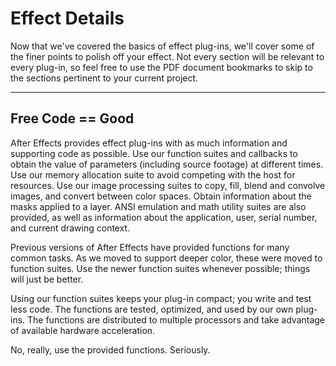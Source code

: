 # Effect Details

Now that we've covered the basics of effect plug-ins, we'll cover some of the finer points to polish off your effect. Not every section will be relevant to every plug-in, so feel free to use the PDF document bookmarks to skip to the sections pertinent to your current project.

---

## Free Code == Good

After Effects provides effect plug-ins with as much information and supporting code as possible. Use our function suites and callbacks to obtain the value of parameters (including source footage) at different times. Use our memory allocation suite to avoid competing with the host for resources. Use our image processing suites to copy, fill, blend and convolve images, and convert between color spaces. Obtain information about the masks applied to a layer. ANSI emulation and math utility suites are also provided, as well as information about the application, user, serial number, and current drawing context.

Previous versions of After Effects have provided functions for many common tasks. As we moved to support deeper color, these were moved to function suites. Use the newer function suites whenever possible; things will just be better.

Using our function suites keeps your plug-in compact; you write and test less code. The functions are tested, optimized, and used by our own plug-ins. The functions are distributed to multiple processors and take advantage of available hardware acceleration.

No, really, use the provided functions. Seriously.
